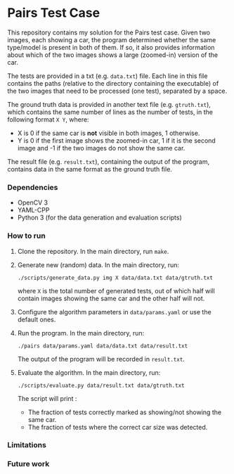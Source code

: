 # Pairs Test Case #

This repository contains my solution for the Pairs test case. Given two images, each showing a car, the program determined whether the same type/model is present in both of them. If so, it also provides information about which of the two images shows a large (zoomed-in) version of the car.

The tests are provided in a txt (e.g. `data.txt`) file. Each line in this file contains the paths (relative to the directory containing the executable) of the two images that need to be processed (one test), separated by a space.

The ground truth data is provided in another text file (e.g. `gtruth.txt`), which contains the same number of lines as the number of tests, in the following format `X Y`, where:

* X is 0 if the same car is **not** visible in both images, 1 otherwise.
* Y is 0 if the first image shows the zoomed-in car, 1 if it is the second image and -1 if the two images do not show the same car.

The result file (e.g. `result.txt`), containing the output of the program, contains data in the same format as the ground truth file.

### Dependencies ###

* OpenCV 3
* YAML-CPP
* Python 3 (for the data generation and evaluation scripts)

### How to run ###

1. Clone the repository. In the main directory, run `make`.
2. Generate new (random) data. In the main directory, run:

    `./scripts/generate_data.py img X data/data.txt data/gtruth.txt`

    where `X` is the total number of generated tests, out of which half will contain images showing the same car and the other half will not.

3. Configure the algorithm parameters in `data/params.yaml` or use the default ones.
4. Run the program. In the main directory, run:

    `./pairs data/params.yaml data/data.txt data/result.txt`

    The output of the program will be recorded in `result.txt`.

5. Evaluate the algorithm. In the main directory, run:

    `./scripts/evaluate.py data/result.txt data/gtruth.txt`

    The script will print :

     * The fraction of tests correctly marked as showing/not showing the same car.
     * The fraction of tests where the correct car size was detected.

### Limitations ###

### Future work ###